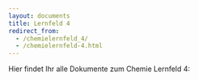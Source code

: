 ```yaml
---
layout: documents
title: Lernfeld 4
redirect_from:
  - /chemielernfeld_4/
  - /chemielernfeld-4.html
---
```

Hier findet Ihr alle Dokumente zum Chemie Lernfeld 4:

